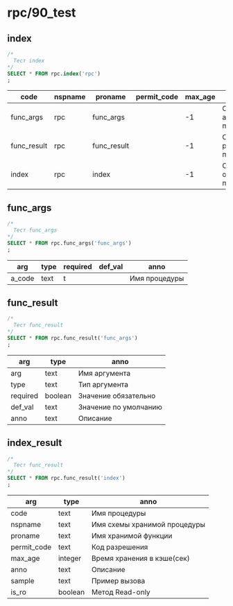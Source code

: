 #  rpc/90_test
## index

```sql
/*
  Тест index
*/
SELECT * FROM rpc.index('rpc')
;
```
|   code     | nspname |   proname   | permit_code | max_age |             anno              |         sample          | is_ro 
|------------|---------|-------------|-------------|---------|-------------------------------|-------------------------|-------
|func_args   | rpc     | func_args   |             |      -1 | Описание аргументов процедуры | {"a_code": "func_args"} | t
|func_result | rpc     | func_result |             |      -1 | Описание результата процедуры | {"a_code": "func_args"} | t
|index       | rpc     | index       |             |      -1 | Список описаний процедур      | {"a_nsp":"rpc"}         | t

## func_args

```sql
/*
  Тест func_args
*/
SELECT * FROM rpc.func_args('func_args')
;
```
| arg   | type | required | def_val |     anno      
|-------|------|----------|---------|---------------
|a_code | text | t        |         | Имя процедуры

## func_result

```sql
/*
  Тест func_result
*/
SELECT * FROM rpc.func_result('func_args')
;
```
|  arg    |  type   |         anno          
|---------|---------|-----------------------
|arg      | text    | Имя аргумента
|type     | text    | Тип аргумента
|required | boolean | Значение обязательно
|def_val  | text    | Значение по умолчанию
|anno     | text    | Описание

## index_result

```sql
/*
  Тест func_result
*/
SELECT * FROM rpc.func_result('index')
;
```
|    arg     |  type   |             anno             
|------------|---------|------------------------------
|code        | text    | Имя процедуры
|nspname     | text    | Имя схемы хранимой процедуры
|proname     | text    | Имя хранимой функции
|permit_code | text    | Код разрешения
|max_age     | integer | Время хранения в кэше(сек)
|anno        | text    | Описание
|sample      | text    | Пример вызова
|is_ro       | boolean | Метод Read-only

